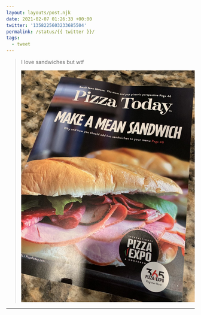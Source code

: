 ```yaml
---
layout: layouts/post.njk
date: 2021-02-07 01:26:33 +00:00
twitter: '1358225603233685504'
permalink: /status/{{ twitter }}/
tags: 
  - tweet
---
```


> I love sandwiches but wtf 
> 
> ![Pizza Today magazine with cover feature “Make a mean sandwich” with a pic of a sandwich and not pizza.](/img/1358225603233685504-Etli--zVIAEqlsS.jpg)

---
